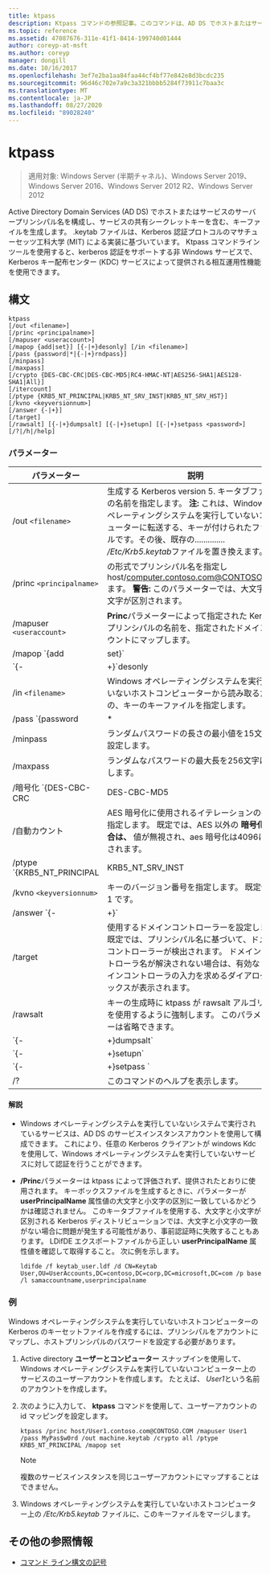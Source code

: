 ```yaml
---
title: ktpass
description: Ktpass コマンドの参照記事。このコマンドは、AD DS でホストまたはサービスのサーバープリンシパル名を構成し、サービスの共有シークレットキーを含む... キーを生成します。
ms.topic: reference
ms.assetid: 47087676-311e-41f1-8414-199740d01444
author: coreyp-at-msft
ms.author: coreyp
manager: dongill
ms.date: 10/16/2017
ms.openlocfilehash: 3ef7e2ba1aa84faa44cf4bf77e842e8d3bcdc235
ms.sourcegitcommit: 96d46c702e7a9c3a321bbbb5284f73911c7baa3c
ms.translationtype: MT
ms.contentlocale: ja-JP
ms.lasthandoff: 08/27/2020
ms.locfileid: "89028240"
---
```

# <a name="ktpass"></a>ktpass

> 適用対象: Windows Server (半期チャネル)、Windows Server 2019、Windows Server 2016、Windows Server 2012 R2、Windows Server 2012

Active Directory Domain Services (AD DS) でホストまたはサービスのサーバープリンシパル名を構成し、サービスの共有シークレットキーを含む、キーファイルを生成します。 .keytab ファイルは、Kerberos 認証プロトコルのマサチューセッツ工科大学 (MIT) による実装に基づいています。 Ktpass コマンドラインツールを使用すると、kerberos 認証をサポートする非 Windows サービスで、Kerberos キー配布センター (KDC) サービスによって提供される相互運用性機能を使用できます。

## <a name="syntax"></a>構文

```
ktpass
[/out <filename>]
[/princ <principalname>]
[/mapuser <useraccount>]
[/mapop {add|set}] [{-|+}desonly] [/in <filename>]
[/pass {password|*|{-|+}rndpass}]
[/minpass]
[/maxpass]
[/crypto {DES-CBC-CRC|DES-CBC-MD5|RC4-HMAC-NT|AES256-SHA1|AES128-SHA1|All}]
[/itercount]
[/ptype {KRB5_NT_PRINCIPAL|KRB5_NT_SRV_INST|KRB5_NT_SRV_HST}]
[/kvno <keyversionnum>]
[/answer {-|+}]
[/target]
[/rawsalt] [{-|+}dumpsalt] [{-|+}setupn] [{-|+}setpass <password>]  [/?|/h|/help]
```

### <a name="parameters"></a>パラメーター

| パラメーター | 説明 |
| --------- | ------------|
| /out `<filename>` | 生成する Kerberos version 5. キータブファイルの名前を指定します。 **注:** これは、Windows オペレーティングシステムを実行していないコンピューターに転送する、キーが付けられたファイルです。その後、既存の.............. */Etc/Krb5.keytab*ファイルを置き換えます。 |
| /princ `<principalname>` | の形式でプリンシパル名を指定し host/computer.contoso.com@CONTOSO.COM ます。 **警告:** このパラメーターでは、大文字と小文字が区別されます。 |
| /mapuser `<useraccount>` | **Princ**パラメーターによって指定された Kerberos プリンシパルの名前を、指定されたドメインアカウントにマップします。 |
| /mapop `{add|set}` | マッピング属性を設定する方法を指定します。<ul><li>**追加** -指定したローカルユーザー名の値を追加します。 既定値です。</li><li>**設定** -指定したローカルユーザー名のデータ暗号化標準 (DES) のみの暗号化の値を設定します。</li></ul> |
| `{-|+}`desonly | 既定では、DES のみの暗号化が設定されます。<ul><li>**+** DES のみの暗号化のアカウントを設定します。</li><li>**-** アカウントの制限を、DES のみの暗号化に対して解放します。 **重要:** Windows では既定で DES がサポートされていません。</li></ul> |
| /in `<filename>` | Windows オペレーティングシステムを実行していないホストコンピューターから読み取るための、キーのキーファイルを指定します。 |
| /pass `{password|*|{-|+}rndpass}` | **Princ**パラメーターで指定したプリンシパルユーザー名のパスワードを指定します。 `*`パスワードの入力を求めるには、を使用します。 |
| /minpass | ランダムパスワードの長さの最小値を15文字に設定します。 |
| /maxpass | ランダムなパスワードの最大長を256文字に設定します。 |
| /暗号化 `{DES-CBC-CRC|DES-CBC-MD5|RC4-HMAC-NT|AES256-SHA1|AES128-SHA1|All}` | キータブファイルに生成されるキーを指定します。<ul><li>**DES-CBC** -互換性のために使用されます。</li><li>**DES (CBC** )-MIT 実装により厳密に準拠し、互換性のために使用されます。</li><li>**RC4-HMAC-NT** -128 ビットの暗号化を採用しています。</li><li>**AES256-sha1** -AES256 暗号化を採用しています。</li><li>   **AES128-sha1** -AES128 暗号化を採用しています。</li><li>**All** -サポートされているすべての暗号化の種類を使用できます。</li></ul><p>**注:** 既定の設定は、旧バージョンの MIT に基づいているため、常にパラメーターを使用する必要があり `/crypto` ます。 |
| /自動カウント | AES 暗号化に使用されるイテレーションの数を指定します。 既定では、AES 以外の **暗号化の場合は、** 値が無視され、aes 暗号化は4096に設定されます。 |
| /ptype `{KRB5_NT_PRINCIPAL|KRB5_NT_SRV_INST|KRB5_NT_SRV_HST}` | プリンシパルの種類を指定します。<ul><li>**KRB5_NT_PRINCIPAL** -一般プリンシパルの種類 (推奨)。</li><li>**KRB5_NT_SRV_INST** -ユーザーサービスインスタンス</li><li>  **KRB5_NT_SRV_HST** -ホストサービスインスタンス</li></ul> |
| /kvno `<keyversionnum>` | キーのバージョン番号を指定します。 既定値は 1 です。 |
| /answer `{-|+}` | バックグラウンド応答モードを設定します。<ul><li>**-** 回答を入力 **せず**にパスワードのプロンプトを自動的にリセットします。</li><li>**+****[Ok] をオン**にすると、パスワードの入力を自動的にリセットします。</li></ul> |
| /target | 使用するドメインコントローラーを設定します。 既定では、プリンシパル名に基づいて、ドメインコントローラーが検出されます。 ドメインコントローラ名が解決されない場合は、有効なドメインコントローラの入力を求めるダイアログボックスが表示されます。 |
| /rawsalt | キーの生成時に ktpass が rawsalt アルゴリズムを使用するように強制します。 このパラメーターは省略できます。 |
| `{-|+}dumpsalt` | このパラメーターの出力は、キーの生成に使用されている MIT salt アルゴリズムを示しています。 |
| `{-|+}setupn` | サービスプリンシパル名 (SPN) に加えて、ユーザープリンシパル名 (UPN) を設定します。 既定では、キーセットファイルに両方を設定します。 |
| `{-|+}setpass <password>` | 指定されたときにユーザーのパスワードを設定します。 Rndpass が使用されている場合は、ランダムなパスワードが代わりに生成されます。 |
| /? | このコマンドのヘルプを表示します。 |

#### <a name="remarks"></a>解説

- Windows オペレーティングシステムを実行していないシステムで実行されているサービスは、AD DS のサービスインスタンスアカウントを使用して構成できます。 これにより、任意の Kerberos クライアントが windows Kdc を使用して、Windows オペレーティングシステムを実行していないサービスに対して認証を行うことができます。

- **/Princ**パラメーターは ktpass によって評価されず、提供されたとおりに使用されます。 キーボックスファイルを生成するときに、パラメーターが **userPrincipalName** 属性値の大文字と小文字の区別に一致しているかどうかは確認されません。 このキータブファイルを使用する、大文字と小文字が区別される Kerberos ディストリビューションでは、大文字と小文字の一致がない場合に問題が発生する可能性があり、事前認証時に失敗することもあります。 LDifDE エクスポートファイルから正しい **userPrincipalName** 属性値を確認して取得すること。 次に例を示します。

    ```
    ldifde /f keytab_user.ldf /d CN=Keytab User,OU=UserAccounts,DC=contoso,DC=corp,DC=microsoft,DC=com /p base /l samaccountname,userprincipalname
    ````

### <a name="examples"></a>例

Windows オペレーティングシステムを実行していないホストコンピューターの Kerberos のキーセットファイルを作成するには、プリンシパルをアカウントにマップし、ホストプリンシパルのパスワードを設定する必要があります。

1. Active directory **ユーザーとコンピューター** スナップインを使用して、Windows オペレーティングシステムを実行していないコンピューター上のサービスのユーザーアカウントを作成します。 たとえば、 *User1*という名前のアカウントを作成します。

2. 次のように入力して、 **ktpass** コマンドを使用して、ユーザーアカウントの id マッピングを設定します。

    ```
    ktpass /princ host/User1.contoso.com@CONTOSO.COM /mapuser User1 /pass MyPas$w0rd /out machine.keytab /crypto all /ptype KRB5_NT_PRINCIPAL /mapop set
    ```

    > [!NOTE]
    > 複数のサービスインスタンスを同じユーザーアカウントにマップすることはできません。

3. Windows オペレーティングシステムを実行していないホストコンピューター上の */Etc/Krb5.keytab* ファイルに、このキーファイルをマージします。

## <a name="additional-references"></a>その他の参照情報

- [コマンド ライン構文の記号](command-line-syntax-key.md)
